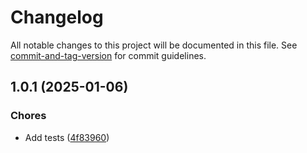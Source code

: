 # Changelog

All notable changes to this project will be documented in this file. See [commit-and-tag-version](https://github.com/absolute-version/commit-and-tag-version) for commit guidelines.

## 1.0.1 (2025-01-06)


### Chores

* Add tests ([4f83960](https://github.com/Plinkie03/Nekos-Lucky-Paw/commit/4f83960c84685e1580dde736caa469af18036cc7))
